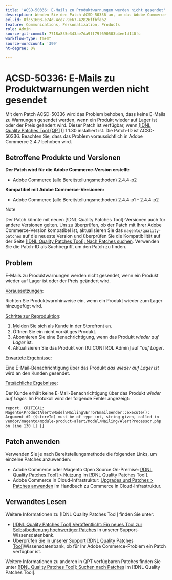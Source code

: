 ```yaml
---
title: 'ACSD-50336: E-Mails zu Produktwarnungen werden nicht gesendet'
description: Wenden Sie den Patch ACSD-50336 an, um das Adobe Commerce-Problem zu beheben, bei dem die Benachrichtigungs-E-Mails für das Produkt nicht gesendet werden, wenn ein Produkt wieder auf Lager ist oder der Preis geändert wird.
exl-id: 0fc51603-e74d-4ce7-9e67-42826ffbfab2
feature: Communications, Personalization, Products
role: Admin
source-git-commit: 7718a835e343ae7da9ff79f690503b4ee1d140fc
workflow-type: tm+mt
source-wordcount: '399'
ht-degree: 0%

---
```


# ACSD-50336: E-Mails zu Produktwarnungen werden nicht gesendet

Mit dem Patch ACSD-50336 wird das Problem behoben, dass keine E-Mails zu Warnungen gesendet werden, wenn ein Produkt wieder auf Lager ist oder der Preis geändert wird. Dieser Patch ist verfügbar, wenn [[!DNL Quality Patches Tool (QPT)]](/help/announcements/adobe-commerce-announcements/magento-quality-patches-released-new-tool-to-self-serve-quality-patches.md) 1.1.30 installiert ist. Die Patch-ID ist ACSD-50336. Beachten Sie, dass das Problem voraussichtlich in Adobe Commerce 2.4.7 behoben wird.

## Betroffene Produkte und Versionen

**Der Patch wird für die Adobe Commerce-Version erstellt:**

* Adobe Commerce (alle Bereitstellungsmethoden) 2.4.4-p2

**Kompatibel mit Adobe Commerce-Versionen:**

* Adobe Commerce (alle Bereitstellungsmethoden) 2.4.4-p1 - 2.4.4-p2

>[!NOTE]
>
>Der Patch könnte mit neuen [!DNL Quality Patches Tool]-Versionen auch für andere Versionen gelten. Um zu überprüfen, ob der Patch mit Ihrer Adobe Commerce-Version kompatibel ist, aktualisieren Sie das `magento/quality-patches` auf die neueste Version und überprüfen Sie die Kompatibilität auf der Seite [[!DNL Quality Patches Tool]: Nach Patches suchen](https://experienceleague.adobe.com/tools/commerce-quality-patches/index.html). Verwenden Sie die Patch-ID als Suchbegriff, um den Patch zu finden.

## Problem

E-Mails zu Produktwarnungen werden nicht gesendet, wenn ein Produkt wieder auf Lager ist oder der Preis geändert wird.

<u>Voraussetzungen</u>:

Richten Sie Produktwarnhinweise ein, wenn ein Produkt wieder zum Lager hinzugefügt wird.

<u>Schritte zur Reproduktion</u>:

1. Melden Sie sich als Kunde in der Storefront an.
1. Öffnen Sie ein nicht vorrätiges Produkt.
1. Abonnieren Sie eine Benachrichtigung, wenn das Produkt *wieder auf Lager* ist.
1. Aktualisieren Sie das Produkt von [!UICONTROL Admin] auf &quot;_auf Lager_.

<u>Erwartete Ergebnisse</u>:

Eine E-Mail-Benachrichtigung über das Produkt *das wieder auf Lager ist* wird an den Kunden gesendet.

<u>Tatsächliche Ergebnisse</u>:

Der Kunde erhält keine E-Mail-Benachrichtigung über das Produkt *wieder auf Lager*. Im Protokoll wird der folgende Fehler angezeigt:

```
report. CRITICAL: Magento\ProductAlert\Model\Mailing\ErrorEmailSender::execute(): Argument #2 ($storeId) must be of type int, string given, called in vendor/magento/module-product-alert/Model/Mailing/AlertProcessor.php on line 130 [] [] 
```

## Patch anwenden

Verwenden Sie je nach Bereitstellungsmethode die folgenden Links, um einzelne Patches anzuwenden:

* Adobe Commerce oder Magento Open Source On-Premise: [[!DNL Quality Patches Tool] > Nutzung](https://experienceleague.adobe.com/docs/commerce-operations/tools/quality-patches-tool/usage.html) im [!DNL Quality Patches Tool].
* Adobe Commerce in Cloud-Infrastruktur: [Upgrades und Patches > Patches anwenden](https://experienceleague.adobe.com/docs/commerce-cloud-service/user-guide/develop/upgrade/apply-patches.html) im Handbuch zu Commerce in Cloud-Infrastruktur.

## Verwandtes Lesen

Weitere Informationen zu [!DNL Quality Patches Tool] finden Sie unter:

* [[!DNL Quality Patches Tool] Veröffentlicht: Ein neues Tool zur Selbstbedienung hochwertiger Patches](/help/announcements/adobe-commerce-announcements/magento-quality-patches-released-new-tool-to-self-serve-quality-patches.md) in unserer Support-Wissensdatenbank.
* [Überprüfen Sie in unserer Support [!DNL Quality Patches Tool]](/help/support-tools/patches-available-in-qpt-tool/check-patch-for-magento-issue-with-magento-quality-patches.md)Wissensdatenbank, ob für Ihr Adobe Commerce-Problem ein Patch verfügbar ist.

Weitere Informationen zu anderen in QPT verfügbaren Patches finden Sie unter [[!DNL Quality Patches Tool]: Suchen nach Patches](https://experienceleague.adobe.com/tools/commerce-quality-patches/index.html) im [!DNL Quality Patches Tool].
